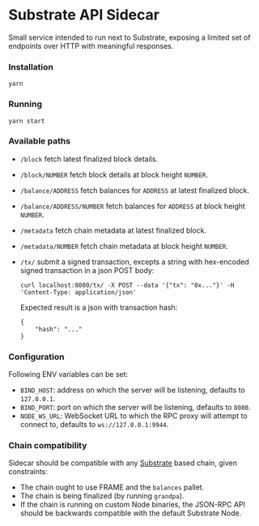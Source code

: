 # Substrate API Sidecar

Small service intended to run next to Substrate, exposing a limited set of endpoints over HTTP with meaningful responses.

### Installation

```
yarn
```

### Running

```
yarn start
```

### Available paths

+ `/block` fetch latest finalized block details.

+ `/block/NUMBER` fetch block details at block height `NUMBER`.

+ `/balance/ADDRESS` fetch balances for `ADDRESS` at latest finalized block.

+ `/balance/ADDRESS/NUMBER` fetch balances for `ADDRESS` at block height `NUMBER`.

+ `/metadata` fetch chain metadata at latest finalized block.

+ `/metadata/NUMBER` fetch chain metadata at block height `NUMBER`.

+ `/tx/` submit a signed transaction, excepts a string with hex-encoded signed transaction in a json POST body:
    ```
    curl localhost:8080/tx/ -X POST --data '{"tx": "0x..."}' -H 'Content-Type: application/json'
    ```
    Expected result is a json with transaction hash:
    ```
    {
        "hash": "..."
    }
    ```

### Configuration

Following ENV variables can be set:

+ `BIND_HOST`: address on which the server will be listening, defaults to `127.0.0.1`.
+ `BIND_PORT`: port on which the server will be listening, defaults to `8080`.
+ `NODE_WS_URL`: WebSocket URL to which the RPC proxy will attempt to connect to, defaults to `ws://127.0.0.1:9944`.

### Chain compatibility

Sidecar should be compatible with any [Substrate](https://substrate.dev/) based chain, given constraints:

+ The chain ought to use FRAME and the `balances` pallet.
+ The chain is being finalized (by running `grandpa`).
+ If the chain is running on custom Node binaries, the JSON-RPC API should be backwards compatible with the default Substrate Node.